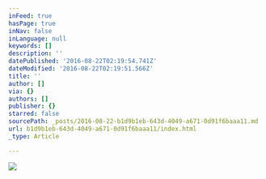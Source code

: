 ```yaml
---
inFeed: true
hasPage: true
inNav: false
inLanguage: null
keywords: []
description: ''
datePublished: '2016-08-22T02:19:54.741Z'
dateModified: '2016-08-22T02:19:51.566Z'
title: ''
author: []
via: {}
authors: []
publisher: {}
starred: false
sourcePath: _posts/2016-08-22-b1d9b1eb-643d-4049-a671-0d91f6baaa11.md
url: b1d9b1eb-643d-4049-a671-0d91f6baaa11/index.html
_type: Article

---
```

![](https://the-grid-user-content.s3-us-west-2.amazonaws.com/cf777b7a-bfa4-4557-bdf6-b68c5e4f2c8f.jpg)